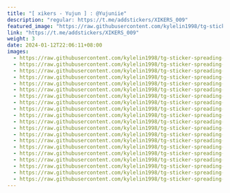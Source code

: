 ```yaml
---
title: "[ xikers - Yujun ] : @Yujuniie"
description: "regular: https://t.me/addstickers/XIKERS_009"
featured_image: "https://raw.githubusercontent.com/kylelin1998/tg-sticker-spreading-worldwide-images/main/img/b15515ac-91b7-402f-99f7-98175ef5df17.jpg"
link: "https://t.me/addstickers/XIKERS_009"
weight: 3
date: 2024-01-12T22:06:11+08:00
images:
  - https://raw.githubusercontent.com/kylelin1998/tg-sticker-spreading-worldwide-images/main/img/b15515ac-91b7-402f-99f7-98175ef5df17.jpg
  - https://raw.githubusercontent.com/kylelin1998/tg-sticker-spreading-worldwide-images/main/img/e5557b37-bd28-412a-8cbf-b6a0b62c24d0.jpg
  - https://raw.githubusercontent.com/kylelin1998/tg-sticker-spreading-worldwide-images/main/img/69ab38fa-aa70-45c4-9618-a09224a0741e.jpg
  - https://raw.githubusercontent.com/kylelin1998/tg-sticker-spreading-worldwide-images/main/img/950e9d4d-d824-4a71-8e8b-400bc832dd0e.jpg
  - https://raw.githubusercontent.com/kylelin1998/tg-sticker-spreading-worldwide-images/main/img/5f7720d6-6e0d-40ae-bddb-05233963c663.jpg
  - https://raw.githubusercontent.com/kylelin1998/tg-sticker-spreading-worldwide-images/main/img/37fd9f44-ec0d-4adc-90ea-91f03b4650b2.jpg
  - https://raw.githubusercontent.com/kylelin1998/tg-sticker-spreading-worldwide-images/main/img/d3c5a693-1843-43ee-99a9-ec84b88a03a2.jpg
  - https://raw.githubusercontent.com/kylelin1998/tg-sticker-spreading-worldwide-images/main/img/dda03dbd-2554-4e61-8be9-cb220b7a0ae5.jpg
  - https://raw.githubusercontent.com/kylelin1998/tg-sticker-spreading-worldwide-images/main/img/d6ea65b5-84fe-438f-8333-55653474b518.jpg
  - https://raw.githubusercontent.com/kylelin1998/tg-sticker-spreading-worldwide-images/main/img/0a1a75ab-fc75-485a-978c-123b7662dce0.jpg
  - https://raw.githubusercontent.com/kylelin1998/tg-sticker-spreading-worldwide-images/main/img/1f489b20-a183-49e8-a07a-eb808b7c3abb.jpg
  - https://raw.githubusercontent.com/kylelin1998/tg-sticker-spreading-worldwide-images/main/img/46bc2bcc-c8bb-4a0a-946d-ca078ca2e170.jpg
  - https://raw.githubusercontent.com/kylelin1998/tg-sticker-spreading-worldwide-images/main/img/32272db2-a892-42ea-a418-781ad5ec6b93.jpg
  - https://raw.githubusercontent.com/kylelin1998/tg-sticker-spreading-worldwide-images/main/img/50b60d77-ff35-4542-a662-3c9237990898.jpg
  - https://raw.githubusercontent.com/kylelin1998/tg-sticker-spreading-worldwide-images/main/img/926645b0-49e5-4404-9829-5d60efe64456.jpg
  - https://raw.githubusercontent.com/kylelin1998/tg-sticker-spreading-worldwide-images/main/img/208a9902-e776-4015-bdf9-6facccec8b15.jpg
  - https://raw.githubusercontent.com/kylelin1998/tg-sticker-spreading-worldwide-images/main/img/396391f0-df73-47ec-8881-2fd0f65ce54e.jpg
  - https://raw.githubusercontent.com/kylelin1998/tg-sticker-spreading-worldwide-images/main/img/d303f42c-2a73-490f-b515-7969f7d55cc0.jpg
  - https://raw.githubusercontent.com/kylelin1998/tg-sticker-spreading-worldwide-images/main/img/c78bdb06-519d-4e33-8bf5-896bbfb7a098.jpg
  - https://raw.githubusercontent.com/kylelin1998/tg-sticker-spreading-worldwide-images/main/img/2d6b3607-e6a8-4e5f-acbd-953ec65a3f8a.jpg
---
```

